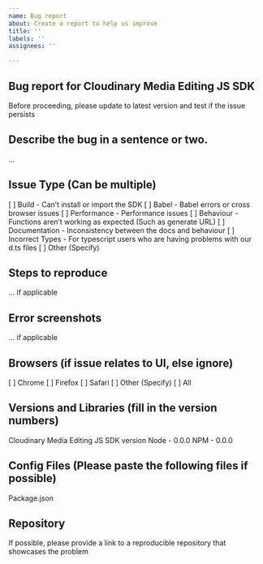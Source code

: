 ```yaml
---
name: Bug report
about: Create a report to help us improve
title: ''
labels: ''
assignees: ''

---
```


## Bug report for Cloudinary Media Editing JS SDK
Before proceeding, please update to latest version and test if the issue persists

## Describe the bug in a sentence or two.
…

## Issue Type (Can be multiple)
[ ] Build - Can’t install or import the SDK
[ ] Babel - Babel errors or cross browser issues
[ ] Performance - Performance issues
[ ] Behaviour - Functions aren’t working as expected (Such as generate URL)
[ ] Documentation - Inconsistency between the docs and behaviour
[ ] Incorrect Types - For typescript users who are having problems with our d.ts files
[ ] Other (Specify)

## Steps to reproduce
… if applicable

## Error screenshots
… if applicable

## Browsers (if issue relates to UI, else ignore)
[ ] Chrome
[ ] Firefox
[ ] Safari
[ ] Other (Specify)
[ ] All

## Versions and Libraries (fill in the version numbers)
Cloudinary Media Editing JS SDK version
Node - 0.0.0
NPM - 0.0.0

## Config Files (Please paste the following files if possible)
Package.json

## Repository
If possible, please provide a link to a reproducible repository that showcases the problem
